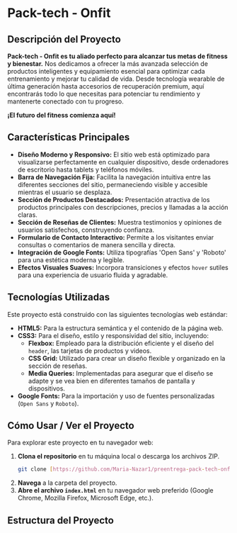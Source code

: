 # Pack-tech - Onfit

## Descripción del Proyecto

**Pack-tech - Onfit es tu aliado perfecto para alcanzar tus metas de fitness y bienestar.** Nos dedicamos a ofrecer la más avanzada selección de productos inteligentes y equipamiento esencial para optimizar cada entrenamiento y mejorar tu calidad de vida. Desde tecnología wearable de última generación hasta accesorios de recuperación premium, aquí encontrarás todo lo que necesitas para potenciar tu rendimiento y mantenerte conectado con tu progreso.

**¡El futuro del fitness comienza aquí!**

## Características Principales

* **Diseño Moderno y Responsivo:** El sitio web está optimizado para visualizarse perfectamente en cualquier dispositivo, desde ordenadores de escritorio hasta tablets y teléfonos móviles.
* **Barra de Navegación Fija:** Facilita la navegación intuitiva entre las diferentes secciones del sitio, permaneciendo visible y accesible mientras el usuario se desplaza.
* **Sección de Productos Destacados:** Presentación atractiva de los productos principales con descripciones, precios y llamadas a la acción claras.
* **Sección de Reseñas de Clientes:** Muestra testimonios y opiniones de usuarios satisfechos, construyendo confianza.
* **Formulario de Contacto Interactivo:** Permite a los visitantes enviar consultas o comentarios de manera sencilla y directa.
* **Integración de Google Fonts:** Utiliza tipografías 'Open Sans' y 'Roboto' para una estética moderna y legible.
* **Efectos Visuales Suaves:** Incorpora transiciones y efectos `hover` sutiles para una experiencia de usuario fluida y agradable.

## Tecnologías Utilizadas

Este proyecto está construido con las siguientes tecnologías web estándar:

* **HTML5:** Para la estructura semántica y el contenido de la página web.
* **CSS3:** Para el diseño, estilo y responsividad del sitio, incluyendo:
    * **Flexbox:** Empleado para la distribución eficiente y el diseño del `header`, las tarjetas de productos y videos.
    * **CSS Grid:** Utilizado para crear un diseño flexible y organizado en la sección de reseñas.
    * **Media Queries:** Implementadas para asegurar que el diseño se adapte y se vea bien en diferentes tamaños de pantalla y dispositivos.
* **Google Fonts:** Para la importación y uso de fuentes personalizadas (`Open Sans` y `Roboto`).

## Cómo Usar / Ver el Proyecto

Para explorar este proyecto en tu navegador web:

1.  **Clona el repositorio** en tu máquina local o descarga los archivos ZIP.
    ```bash
    git clone [https://github.com/Maria-Nazar1/preentrega-pack-tech-onfit--clase8-NazarMaria.git](https://github.com/tu-usuario/nombre-del-repositorio.git)
    ```
2.  **Navega** a la carpeta del proyecto.
3.  **Abre el archivo `index.html`** en tu navegador web preferido (Google Chrome, Mozilla Firefox, Microsoft Edge, etc.).

## Estructura del Proyecto
